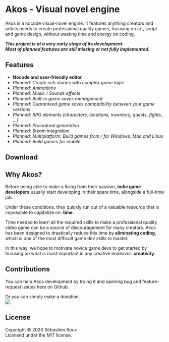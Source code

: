 # Akos - Visual novel engine

Akos is a nocode visual-novel engine. It features anything creators and artists needs to create professional quality games, focusing on art, script and game design, without wasting time and energy on coding.

_**This project is at a very early stage of its development.  
Most of planned features are still missing or not fully implemented.**_


## Features

- **Nocode and user-friendly editor**
- _Planned: Create rich stories with complex game logic_
- _Planned: Animations_
- _Planned: Music / Sounds effects_
- _Planned: Built-in game saves management_
- _Planned: Guaranteed game saves compatibility between your game versions_
- _Planned: RPG elements (characters, locations, inventory, quests, fights, ...)_
- _Planned: Procedural generation_ 
- _Planned: Steam integration_ 
- _Planned: Multiplatform: Build games from / for Windows, Mac and Linux_
- _Planned: Build games for mobile_

## Download

## Why Akos?

Before being able to make a living from their passion, **indie game developers** usually start developing in their spare time, alongside a full-time job.

Under these conditions, they quickly run out of a valuable resource that is impossible to capitalize on: **time**.

Time needed to learn all the required skills to make a professional quality video game can be a source of discouragement for many creators. Akos has been designed to drastically reduce this time by **eliminating coding**, which is one of the most difficult game dev skills to master.

In this way, we hope to motivate novice game devs to get started by focusing on what is most important in any creative endeavor: **creativity**.

## Contributions

You can help Akos development by trying it and opening bug and feature-request issues here on Github.

Or you can simply make a donation.  
<a href="https://paypal.me/grimwred">
  <img src="https://www.paypalobjects.com/en_US/i/btn/btn_donate_LG.gif"/>
</a>

## License

Copyright :copyright: 2020 Sébastien Roux  
Licensed under the MIT license.
